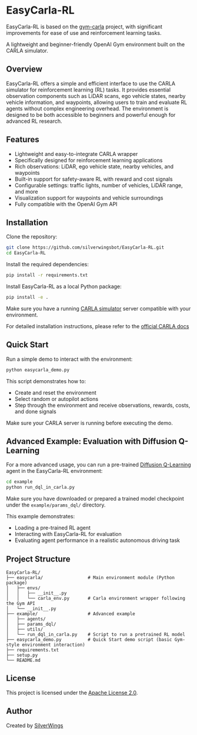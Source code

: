 # EasyCarla-RL

EasyCarla-RL is based on the [gym-carla](https://github.com/cjy1992/gym-carla) project, with significant improvements for ease of use and reinforcement learning tasks.

A lightweight and beginner-friendly OpenAI Gym environment built on the CARLA simulator.

## Overview

EasyCarla-RL offers a simple and efficient interface to use the CARLA simulator for reinforcement learning (RL) tasks.
It provides essential observation components such as LiDAR scans, ego vehicle states, nearby vehicle information, and waypoints,
allowing users to train and evaluate RL agents without complex engineering overhead. The environment is designed to be both accessible to beginners and powerful enough for advanced RL research.

## Features

- Lightweight and easy-to-integrate CARLA wrapper
- Specifically designed for reinforcement learning applications
- Rich observations: LiDAR, ego vehicle state, nearby vehicles, and waypoints
- Built-in support for safety-aware RL with reward and cost signals
- Configurable settings: traffic lights, number of vehicles, LiDAR range, and more
- Visualization support for waypoints and vehicle surroundings
- Fully compatible with the OpenAI Gym API

## Installation

Clone the repository:

```bash
git clone https://github.com/silverwingsbot/EasyCarla-RL.git
cd EasyCarla-RL
```

Install the required dependencies:

```bash
pip install -r requirements.txt
```

Install EasyCarla-RL as a local Python package:

```bash
pip install -e .
```

Make sure you have a running [CARLA simulator](https://carla.org/) server compatible with your environment.

For detailed installation instructions, please refer to the [official CARLA docs](https://carla.readthedocs.io/en/0.9.13/start_quickstart/)

## Quick Start

Run a simple demo to interact with the environment:

```bash
python easycarla_demo.py
```

This script demonstrates how to:
- Create and reset the environment
- Select random or autopilot actions
- Step through the environment and receive observations, rewards, costs, and done signals

Make sure your CARLA server is running before executing the demo.

## Advanced Example: Evaluation with Diffusion Q-Learning

For a more advanced usage, you can run a pre-trained [Diffusion Q-Learning](https://github.com/Zhendong-Wang/Diffusion-Policies-for-Offline-RL) agent in the EasyCarla-RL environment:

```bash
cd example
python run_dql_in_carla.py
```

Make sure you have downloaded or prepared a trained model checkpoint under the `example/params_dql/` directory.

This example demonstrates:
- Loading a pre-trained RL agent
- Interacting with EasyCarla-RL for evaluation
- Evaluating agent performance in a realistic autonomous driving task

## Project Structure

```
EasyCarla-RL/                    
├── easycarla/                 # Main environment module (Python package)
│   ├── envs/                     
│   │   ├── __init__.py           
│   │   └── carla_env.py       # Carla environment wrapper following the Gym API
│   └── __init__.py               
├── example/                   # Advanced example
│   ├── agents/                   
│   ├── params_dql/               
│   ├── utils/                    
│   └── run_dql_in_carla.py    # Script to run a pretrained RL model
├── easycarla_demo.py          # Quick Start demo script (basic Gym-style environment interaction)
├── requirements.txt              
├── setup.py                      
└── README.md                     
```

## License

This project is licensed under the [Apache License 2.0](https://www.apache.org/licenses/LICENSE-2.0).

## Author

Created by [SilverWings](https://github.com/silverwingsbot)

